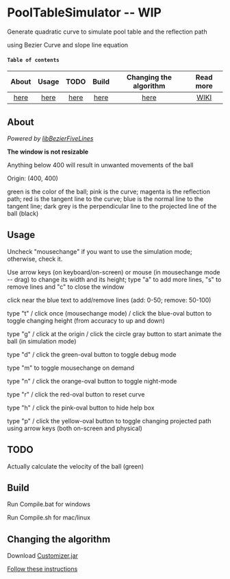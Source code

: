 # PoolTableSimulator -- WIP

Generate quadratic curve to simulate pool table and the reflection path

using Bezier Curve and slope line equation

#### ```Table of contents``` 

| About           | Usage         | TODO    | Build  | Changing the algorithm | Read more | 
| :-------------: |:-------------:| :-----:|:------:|:----:| :-------:|
| [here](#About)  | [here](#Usage) | [here](#TODO)| [here](#Build) | [here](#Changing-the-algorithm) |[WIKI](https://github.com/frychicken/PoolTableSimulator/wiki) |


## About

_Powered by [libBezierFiveLines](https://github.com/bobdinh139/libBezierFiveLines)_

**The window is not resizable**

Anything below 400 will result in unwanted movements of the ball

Origin: (400, 400) 

green is the color of the ball; pink is the curve; magenta is the reflection path; red is the tangent line to the curve; blue is the normal line to the tangent line; dark grey is the perpendicular line to the projected line of the ball (black)

## Usage

Uncheck "mousechange" if you want to use the simulation mode; otherwise, check it.

Use arrow keys (on keyboard/on-screen) or mouse (in mousechange mode -- drag) to change its width and its height; type "a" to add more lines, "s" to remove lines and "c" to close the window

click near the blue text to add/remove lines (add: 0-50; remove: 50-100) 

type "t" / click once (mousechange mode) / click the blue-oval button to toggle changing height (from accuracy to up and down)

type "g" / click at the origin / click the circle gray button to start animate the ball (in simulation mode)

type "d" / click the green-oval button to toggle debug mode

type "m" to toggle mousechange on demand

type "n" / click the orange-oval button to toggle night-mode

type "r" / click the red-oval button to reset curve

type "h" / click the pink-oval button to hide help box

type "p" / click the yellow-oval button to toggle changing projected path using arrow keys (both on-screen and physical)

## TODO

Actually calculate the velocity of the ball (green) 

## Build

Run Compile.bat for windows

Run Compile.sh for mac/linux

## Changing the algorithm

Download [Customizer.jar](Customize/Customizer.jar)

[Follow these instructions](https://github.com/frychicken/PoolTableSimulator/wiki/Changing-Algorithm)

